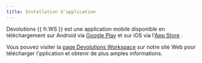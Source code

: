 ```yaml
---
title: Installation d'application
---
```


Devolutions {{ fr.WS }} est une application mobile disponible en téléchargement sur Android via [Google Play](https://play.google.com/store/apps/details?id=net.devolutions.authenticator&hl=fr) et sur iOS via l'[App Store](https://apps.apple.com/ml/app/devolutions-workspace/id1462282993) .  

Vous pouvez visiter la [page Devolutions Workspace](https://devolutions.net/fr/workspace/) sur notre site Web pour télécharger l'pplication et obtenir de plus amples informations. 

